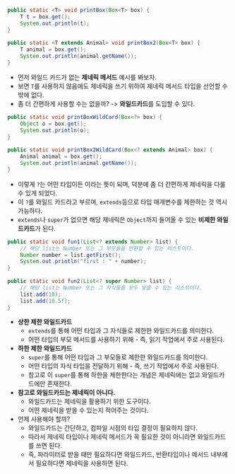 ```java
public static <T> void printBox(Box<T> box) {  
    T t = box.get();  
    System.out.println(t);  
}  
      
public static <T extends Animal> void printBox2(Box<T> box) {  
    T animal = box.get();  
    System.out.println(animal.getName());  
}
```
- 먼저 와일드 카드가 없는 **제네릭 메서드** 예시를 봐보자.
- 보면 `T`를 사용하지 않음에도 제네릭을 쓰기 위하여 제네릭 메서드 타입을 선언할 수밖에 없다.
- 좀 더 간편하게 사용할 수는 없을까? -> **와일드카드**를 도입할 수 있다.
```java
public static void printBoxWildCard(Box<?> box) {  
    Object o = box.get();  
    System.out.println(o);  
}  
  
public static void printBox2WildCard(Box<? extends Animal> box) {  
    Animal animal = box.get();  
    System.out.println(animal.getName());  
}
```
- 이렇게 `?`는 어떤 타입이든 이라는 뜻이 되며, 덕분에 좀 더 간편하게 제네릭을 다룰 수 있게 되었다.
- 이 `?`를 와일드 카드라고 부르며, `extends`등으로 타입 매개변수를 제한하는 것 역시 가능하다.
- `extends`나 `super`가 없으면 해당 제네릭은 `Object`까지 들어올 수 있는 **비제한 와일드카드**가 된다.
```java
public static void fun1(List<? extends Number> list) {  
	// 해당 list는 Number 또는 그 부모들을 반환할 수 있는 리스트이다.
    Number number = list.getFirst();  
    System.out.println("first : " + number);  
}  
  
public static void fun2(List<? super Number> list) {  
	// 해당 list는 Number 또는 그 자식들을 모두 넣을 수 있는 리스트이다.
    list.add(10);  
    list.add(10.5f);  
}
```
- **상한 제한 와일드카드**
	- `extends`를 통해 어떤 타입과 그 자식들로 제한한 와일드카드를 의미한다.
	- 어떤 타입의 부모 메서드를 사용하기 위해 - 즉, 읽기 작업에서 주로 사용된다.
- **하한 제한 와일드카드**
	- `super`를 통해 어떤 타입과 그 부모들로 제한한 와일드카드를 의미한다.
	- 어떤 타입의 자식 타입을 전달하기 위해 - 즉, 쓰기 작업에서 주로 사용된다.
	- 참고로 이 `super`를 통해 하한을 제한한다는 개념은 제네릭에는 없고 와일드카드에만 존재한다.
- **참고로 와일드카드는 제네릭이 아니다.**
	- 와일드카드는 제네릭을 활용하기 위한 도구이다.
	- 어떤 제네릭을 받을 수 있는지 적어주는 것이다.
- 언제 사용해야 할까?
	- 와일드카드는 간단하고, 컴파일 시점의 타입 결정이 필요하지 않다.
	- 따라서 제네릭 타입이나 제네릭 메서드가 꼭 필요한 것이 아니라면 와일드카드를 쓰면 된다.
	- 즉, 파라미터로 받을 때만 필요하다면 와일드카드, 반환타입이나 메서드 내부에서 필요하다면 제네릭을 사용하면 된다.